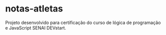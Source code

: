 # notas-atletas

Projeto desenvolvido para certificação do curso de lógica de programação e JavaScript SENAI DEVstart.
